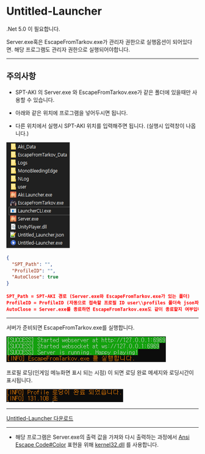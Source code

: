 [AnsiEscapeCode]: https://en.wikipedia.org/wiki/ANSI_escape_code#Colors "Ansi Escape Code Colors"
[kernel32]: https://ko.wikipedia.org/wiki/%EC%9C%88%EB%8F%84%EC%9A%B0_%EB%9D%BC%EC%9D%B4%EB%B8%8C%EB%9F%AC%EB%A6%AC_%ED%8C%8C%EC%9D%BC#KERNEL32.DLL "kernel32.dll 정보"

# Untitled-Launcher

.Net 5.0 이 필요합니다.

Server.exe혹은 EscapeFromTarkov.exe가 관리자 권한으로 실행옵션이 되어있다면. 해당 프로그램도 관리자 권한으로 실행되어야합니다.

---

## 주의사항

* SPT-AKI 의 Server.exe 와 EscapeFromTarkov.exe가 같은 폴더에 있을때만 사용할 수 있습니다.

* 아래와 같은 위치에 프로그램을 넣어두시면 됩니다.

* 다른 위치에서 실행시 SPT-AKI 위치를 입력해주면 됩니다. (실행시 입력창이 나옵니다.)

![img_Directory](./img/img_Directory.png)

```json
{
  "SPT_Path": "",
  "ProfileID": "",
  "AutoClose": true
}

SPT_Path = SPT-AKI 경로 (Server.exe와 EscapeFromTarkov.exe가 있는 폴더)
ProfileID = ProfileID (자동으로 접속할 프로필 ID user\\profiles 폴더속 json파일의 이름이 ID입니다.)
AutoClose = Server.exe를 종료하면 EscapeFromTarkov.exe도 같이 종료할지 여부입니다. (true일시 자동종료)
```

---

서버가 준비되면 EscapeFromTarkov.exe를 실행합니다.

![img1](./img/img1.png)

프로필 로딩(인게임 메뉴화면 표시 되는 시점) 이 되면 로딩 완료 메세지와 로딩시간이 표시됩니다.

![img2](./img/img2.png)

---

[Untitled-Launcher 다운로드](https://github.com/Untitled0828/SPT-Launcher/releases, "리릴즈 버전 다운로드")

---

* 해당 프로그램은 Server.exe의 출력 값을 가져와 다시 출력하는 과정에서 [Ansi Escape Code#Color][AnsiEscapeCode] 표현을 위해 [kernel32.dll][kernel32] 를 사용합니다.
